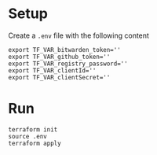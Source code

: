 # Setup

Create a `.env` file with the following content

```
export TF_VAR_bitwarden_token=''
export TF_VAR_github_token=''
export TF_VAR_registry_password=''
export TF_VAR_clientId=''
export TF_VAR_clientSecret=''
```

# Run

```
terraform init
source .env
terraform apply
```
